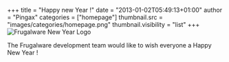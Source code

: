 +++
title = "Happy new Year !"
date = "2013-01-02T05:49:13+01:00"
author = "Pingax"
categories = ["homepage"]
thumbnail.src = "images/categories/homepage.png"
thumbnail.visibility = "list"
+++
![Frugalware New Year Logo](images/data/FwNewYear.png)  
  

 The Frugalware development team would like to wish everyone a Happy New Year !